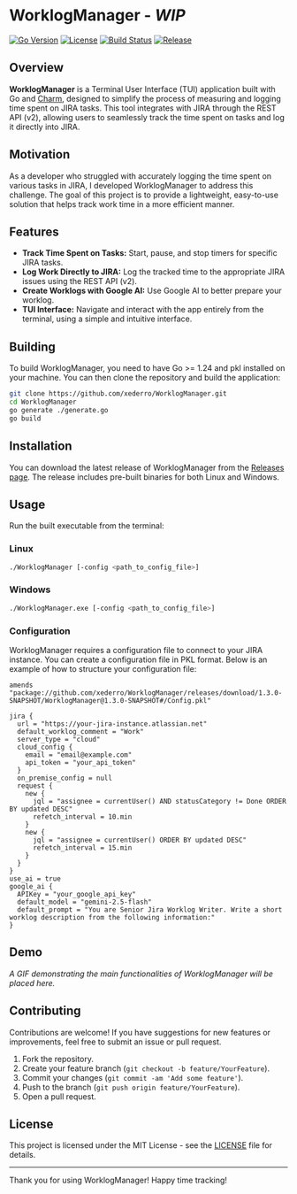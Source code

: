 # WorklogManager - ***WIP***

[![Go Version](https://img.shields.io/github/go-mod/go-version/xederro/WorklogManager)](https://golang.org/)
[![License](https://img.shields.io/github/license/xederro/WorklogManager)](LICENSE)
[![Build Status](https://img.shields.io/github/actions/workflow/status/xederro/WorklogManager/go.yaml)](https://github.com/xederro/WorklogManager/actions)
[![Release](https://img.shields.io/github/v/release/xederro/WorklogManager)](https://github.com/xederro/WorklogManager/releases)

## Overview

**WorklogManager** is a Terminal User Interface (TUI) application built with Go and [Charm](https://charm.sh/), designed to simplify the process of measuring and logging time spent on JIRA tasks. This tool integrates with JIRA through the REST API (v2), allowing users to seamlessly track the time spent on tasks and log it directly into JIRA.

## Motivation

As a developer who struggled with accurately logging the time spent on various tasks in JIRA, I developed WorklogManager to address this challenge. The goal of this project is to provide a lightweight, easy-to-use solution that helps track work time in a more efficient manner.

## Features

- **Track Time Spent on Tasks:** Start, pause, and stop timers for specific JIRA tasks.
- **Log Work Directly to JIRA:** Log the tracked time to the appropriate JIRA issues using the REST API (v2).
- **Create Worklogs with Google AI:** Use Google AI to better prepare your worklog.
- **TUI Interface:** Navigate and interact with the app entirely from the terminal, using a simple and intuitive interface.

## Building

To build WorklogManager, you need to have Go >= 1.24 and pkl installed on your machine. You can then clone the repository and build the application:

```bash
git clone https://github.com/xederro/WorklogManager.git
cd WorklogManager
go generate ./generate.go
go build
```

## Installation
You can download the latest release of WorklogManager from the [Releases page](https://github.com/xederro/WorklogManager/releases). 
The release includes pre-built binaries for both Linux and Windows.

## Usage

Run the built executable from the terminal:

### Linux
```bash
./WorklogManager [-config <path_to_config_file>]
```

### Windows
```bash
./WorklogManager.exe [-config <path_to_config_file>]
```

### Configuration
WorklogManager requires a configuration file to connect to your JIRA instance. You can create a configuration file in PKL format. Below is an example of how to structure your configuration file:

```pkl
amends "package://github.com/xederro/WorklogManager/releases/download/1.3.0-SNAPSHOT/WorklogManager@1.3.0-SNAPSHOT#/Config.pkl"

jira {
  url = "https://your-jira-instance.atlassian.net"
  default_worklog_comment = "Work"
  server_type = "cloud"
  cloud_config {
    email = "email@example.com"
    api_token = "your_api_token"
  }
  on_premise_config = null
  request {
    new {
      jql = "assignee = currentUser() AND statusCategory != Done ORDER BY updated DESC"
      refetch_interval = 10.min
    }
    new {
      jql = "assignee = currentUser() ORDER BY updated DESC"
      refetch_interval = 15.min
    }
  }
}
use_ai = true
google_ai {
  APIKey = "your_google_api_key"
  default_model = "gemini-2.5-flash"
  default_prompt = "You are Senior Jira Worklog Writer. Write a short worklog description from the following information:"
}
```

## Demo

*A GIF demonstrating the main functionalities of WorklogManager will be placed here.*

## Contributing

Contributions are welcome! If you have suggestions for new features or improvements, feel free to submit an issue or pull request.

1. Fork the repository.
2. Create your feature branch (`git checkout -b feature/YourFeature`).
3. Commit your changes (`git commit -am 'Add some feature'`).
4. Push to the branch (`git push origin feature/YourFeature`).
5. Open a pull request.

## License

This project is licensed under the MIT License - see the [LICENSE](LICENSE) file for details.


---

Thank you for using WorklogManager! Happy time tracking!
